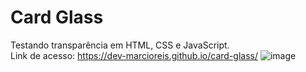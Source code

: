 # Card Glass
Testando transparência em HTML, CSS e JavaScript.<br>
Link de acesso: https://dev-marcioreis.github.io/card-glass/
![image](https://user-images.githubusercontent.com/122680054/212476351-55a08a33-d59b-42e3-9da1-00db84fa40ef.png)

